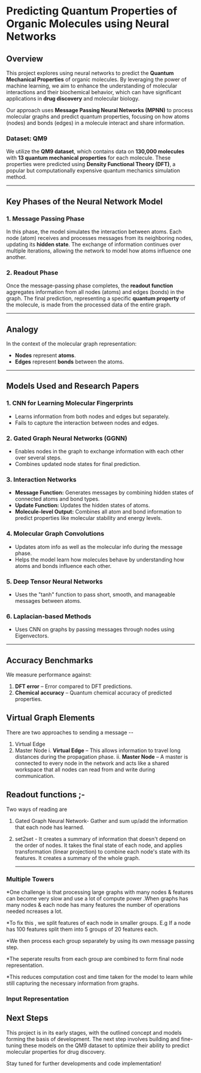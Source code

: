 # Predicting Quantum Properties of Organic Molecules using Neural Networks

## Overview

This project explores using neural networks to predict the **Quantum Mechanical Properties** of organic molecules. By leveraging the power of machine learning, we aim to enhance the understanding of molecular interactions and their biochemical behavior, which can have significant applications in **drug discovery** and molecular biology.

Our approach uses **Message Passing Neural Networks (MPNN)** to process molecular graphs and predict quantum properties, focusing on how atoms (nodes) and bonds (edges) in a molecule interact and share information.

### Dataset: QM9

We utilize the **QM9 dataset**, which contains data on **130,000 molecules** with **13 quantum mechanical properties** for each molecule. These properties were predicted using **Density Functional Theory (DFT)**, a popular but computationally expensive quantum mechanics simulation method.

---

## Key Phases of the Neural Network Model

### 1. Message Passing Phase

In this phase, the model simulates the interaction between atoms. Each node (atom) receives and processes messages from its neighboring nodes, updating its **hidden state**. The exchange of information continues over multiple iterations, allowing the network to model how atoms influence one another.

### 2. Readout Phase

Once the message-passing phase completes, the **readout function** aggregates information from all nodes (atoms) and edges (bonds) in the graph. The final prediction, representing a specific **quantum property** of the molecule, is made from the processed data of the entire graph.

---

## Analogy

In the context of the molecular graph representation:

- **Nodes** represent **atoms**.
- **Edges** represent **bonds** between the atoms.

---

## Models Used and Research Papers

### 1. CNN for Learning Molecular Fingerprints
- Learns information from both nodes and edges but separately.
- Fails to capture the interaction between nodes and edges.

### 2. Gated Graph Neural Networks (GGNN)
- Enables nodes in the graph to exchange information with each other over several steps.
- Combines updated node states for final prediction.

### 3. Interaction Networks
- **Message Function:** Generates messages by combining hidden states of connected atoms and bond types.
- **Update Function:** Updates the hidden states of atoms.
- **Molecule-level Output:** Combines all atom and bond information to predict properties like molecular stability and energy levels.

### 4. Molecular Graph Convolutions
- Updates atom info as well as the molecular info during the message phase.
- Helps the model learn how molecules behave by understanding how atoms and bonds influence each other.

### 5. Deep Tensor Neural Networks
- Uses the "tanh" function to pass short, smooth, and manageable messages between atoms.

### 6. Laplacian-based Methods
- Uses CNN on graphs by passing messages through nodes using Eigenvectors.

---

## Accuracy Benchmarks

We measure performance against:
1. **DFT error** – Error compared to DFT predictions.
2. **Chemical accuracy** – Quantum chemical accuracy of predicted properties.


## Virtual Graph Elements

There are two approaches to sending a message --
1. Virtual Edge 
2. Master Node
i. **Virtual Edge** – This allows information to travel long distances during the propagation phase.
ii. **Master Node** – A master is connected to every node in the network and acts like a shared workspace that all nodes can read from and write during communication.

## Readout functions ;-
Two ways of reading are 
1. Gated Graph Neural Network- Gather and sum up/add the information that each node has learned.
2. set2set - It creates a summary of information that doesn't depend on the order of nodes. It takes the final state of each node, and applies transformation (linear projection) to combine each node's state with its features. It  creates a summary of the whole graph.

   ---

### Multiple Towers

*One challenge is that processing large graphs with many nodes & features can become very slow and use a lot of compute power .When graphs has many nodes & each node has many features the number of operations needed ncreases a lot.

*To fix this , we split features of each node in smaller groups. E.g If a node has 100 features split them into 5 groups of 20 features each. 

*We then process each group separately by using its own message passing step. 

*The seperate results from each group are combined to form final node representation. 

*This reduces computation cost and time taken for the model to learn while still capturing the necessary information from graphs.


### Input Representation


## Next Steps

This project is in its early stages, with the outlined concept and models forming the basis of development. The next step involves building and fine-tuning these models on the QM9 dataset to optimize their ability to predict molecular properties for drug discovery.

Stay tuned for further developments and code implementation!
